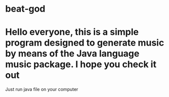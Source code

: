 # beat-god
Hello everyone, this is a simple program designed to generate music by means of the Java language music package. I hope you check it out
===================================
Just run java file on your computer
